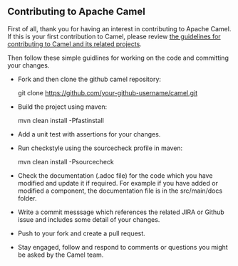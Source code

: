 ## Contributing to Apache Camel
First of all, thank you for having an interest in contributing to Apache Camel.
If this is your first contribution to Camel, please review [the guidelines for contributing to Camel and its related projects](https://camel.apache.org/community/contributing/).

Then follow these simple guidlines for working on the code and committing your changes.

- Fork and then clone the github camel repository:

    git clone https://github.com/your-github-username/camel.git

- Build the project using maven:

    mvn clean install -Pfastinstall

- Add a unit test with assertions for your changes.

- Run checkstyle using the sourcecheck profile in maven:

    mvn clean install -Psourcecheck

- Check the documentation (.adoc file) for the code which you have modified and update it if required. For example if you have added or modified a component, the documentation file is in the src/main/docs folder.

- Write a commit messsage which references the related JIRA or Github issue and includes some detail of your changes.
- Push to your fork and create a pull request.
- Stay engaged, follow and respond to comments or questions you might be asked by the Camel team.

